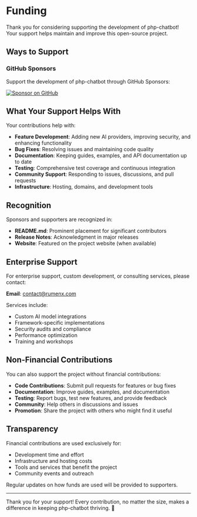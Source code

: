 # Funding

Thank you for considering supporting the development of php-chatbot! Your support helps maintain and improve this open-source project.

## Ways to Support

### GitHub Sponsors

Support the development of php-chatbot through GitHub Sponsors:

[![Sponsor on GitHub](https://img.shields.io/badge/Sponsor-GitHub-red?logo=github)](https://github.com/sponsors/RumenDamyanov)

## What Your Support Helps With

Your contributions help with:

- **Feature Development**: Adding new AI providers, improving security, and enhancing functionality
- **Bug Fixes**: Resolving issues and maintaining code quality
- **Documentation**: Keeping guides, examples, and API documentation up to date
- **Testing**: Comprehensive test coverage and continuous integration
- **Community Support**: Responding to issues, discussions, and pull requests
- **Infrastructure**: Hosting, domains, and development tools

## Recognition

Sponsors and supporters are recognized in:

- **README.md**: Prominent placement for significant contributors
- **Release Notes**: Acknowledgment in major releases
- **Website**: Featured on the project website (when available)

## Enterprise Support

For enterprise support, custom development, or consulting services, please contact:

**Email**: contact@rumenx.com

Services include:
- Custom AI model integrations
- Framework-specific implementations
- Security audits and compliance
- Performance optimization
- Training and workshops

## Non-Financial Contributions

You can also support the project without financial contributions:

- **Code Contributions**: Submit pull requests for features or bug fixes
- **Documentation**: Improve guides, examples, and documentation
- **Testing**: Report bugs, test new features, and provide feedback
- **Community**: Help others in discussions and issues
- **Promotion**: Share the project with others who might find it useful

## Transparency

Financial contributions are used exclusively for:

- Development time and effort
- Infrastructure and hosting costs
- Tools and services that benefit the project
- Community events and outreach

Regular updates on how funds are used will be provided to supporters.

---

Thank you for your support! Every contribution, no matter the size, makes a difference in keeping php-chatbot thriving. 🙏
